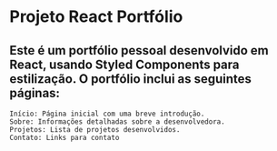 # Projeto React Portfólio

<h2>Este é um portfólio pessoal desenvolvido em React, usando Styled Components para estilização. O portfólio inclui as seguintes páginas:</h2>

    Início: Página inicial com uma breve introdução.
    Sobre: Informações detalhadas sobre a desenvolvedora.
    Projetos: Lista de projetos desenvolvidos.
    Contato: Links para contato
